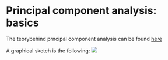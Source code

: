 # Principal component analysis: basics

The teorybehind prncipal component analysis can be found [here](https://numxl.com/blogs/principal-component-analysis-pca-101/)

A graphical sketch is the following:
<img src="Pics/PCA.png" />

